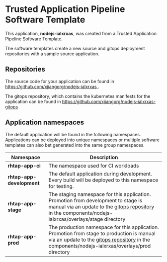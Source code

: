 # Trusted Application Pipeline Software Template

This application, **nodejs-ialxrxas**, was created from a Trusted Application Pipeline Software Template.

The software templates create a new source and gitops deployment repositories with a sample source application. 

## Repositories

The source code for your application can be found in [https://github.com/xjiangorg/nodejs-ialxrxas ](https://github.com/xjiangorg/nodejs-ialxrxas ).
 
The gitops repository, which contains the kubernetes manifests for the application can be found in 
[https://github.com/xjiangorg/nodejs-ialxrxas-gitops ](https://github.com/xjiangorg/nodejs-ialxrxas-gitops ) 

## Application namespaces 

The default application will be found in the following namespaces. Applications can be deployed into unique namespaces or multiple software templates can also bet generated into the same group namespaces.  

|  Namespace   |  Description   |  
| -------- | -------- |
| **rhtap-app-ci** | The namespace used for CI workloads |
| **rhtap-app-development** | The default application during development. Every build will be deployed to this namespace for testing. |
| **rhtap-app-stage** | The staging namespace for this application. Promotion from development to stage is manual via an update to the [gitops repository](https://github.com/xjiangorg/nodejs-ialxrxas-gitops ) in the components/nodejs-ialxrxas/overlays/stage directory |
| **rhtap-app-prod** | The production namespace for this application. Promotion from stage to production is manual via an update to the [gitops repository](https://github.com/xjiangorg/nodejs-ialxrxas-gitops ) in the components/nodejs-ialxrxas/overlays/prod directory |